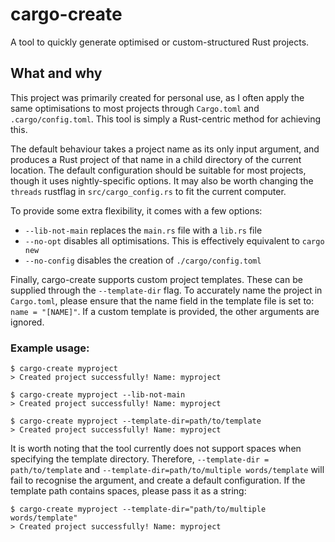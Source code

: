 # cargo-create
A tool to quickly generate optimised or custom-structured Rust projects.

## What and why
This project was primarily created for personal use, as I often apply the same optimisations to most projects through `Cargo.toml` and `.cargo/config.toml`.
This tool is simply a Rust-centric method for achieving this.

The default behaviour takes a project name as its only input argument, and produces a Rust project of that name in a child directory of the current location. The default configuration should be suitable for most projects, though it uses nightly-specific options. It may also be worth changing the `threads` rustflag in `src/cargo_config.rs` to fit the current computer.

To provide some extra flexibility, it comes with a few options:
- `--lib-not-main` replaces the `main.rs` file with a `lib.rs` file
- `--no-opt` disables all optimisations. This is effectively equivalent to `cargo new`
- `--no-config` disables the creation of `./cargo/config.toml`

Finally, cargo-create supports custom project templates. These can be supplied through the `--template-dir` flag. To accurately name the project in `Cargo.toml`, please ensure that the name field in the template file is set to: `name = "[NAME]"`. 
If a custom template is provided, the other arguments are ignored.

### Example usage:
```
$ cargo-create myproject
> Created project successfully! Name: myproject
```
```
$ cargo-create myproject --lib-not-main
> Created project successfully! Name: myproject
```
```
$ cargo-create myproject --template-dir=path/to/template
> Created project successfully! Name: myproject
```
It is worth noting that the tool currently does not support spaces when specifying the template directory. Therefore, `--template-dir = path/to/template` and `--template-dir=path/to/multiple words/template` will fail to recognise the argument, and create a default configuration. If the template path contains spaces, please pass it as a string: 
```
$ cargo-create myproject --template-dir="path/to/multiple words/template"
> Created project successfully! Name: myproject
```
